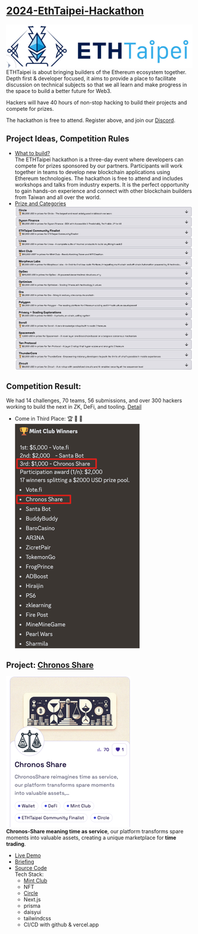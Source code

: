 # [2024-EthTaipei-Hackathon](https://taikai.network/en/ethtaipei/hackathons/hackathon-2024/overview)
![](https://github.com/D50000/2024-EthTaipei-Hackathon/blob/main/archive/ethTaipeiLogo.jpg)  
ETHTaipei is about bringing builders of the Ethereum ecosystem together. Depth first & developer focused, it aims to provide a place to facilitate discussion on technical subjects so that we all learn and make progress in the space to build a better future for Web3.  

Hackers will have 40 hours of non-stop hacking to build their projects and compete for prizes.  

The hackathon is free to attend. Register above, and join our [Discord](https://discord.com/invite/Ed5GU4Zpk8).

## Project Ideas, Competition Rules
- [What to build?](https://taikai.network/en/ethtaipei/hackathons/hackathon-2024/rules)  
  The ETHTaipei hackathon is a three-day event where developers can compete for prizes sponsored by our partners. Participants will work together in teams to develop new blockchain applications using Ethereum technologies. The hackathon is free to attend and includes workshops and talks from industry experts. It is the perfect opportunity to gain hands-on experience and connect with other blockchain builders from Taiwan and all over the world.  
- [Prize and Categories](https://taikai.network/en/ethtaipei/hackathons/hackathon-2024/categories)  
![](https://github.com/D50000/2024-EthTaipei-Hackathon/blob/main/archive/prizes.jpg)  

## Competition Result:
We had 14 challenges, 70 teams, 56 submissions, and over 300 hackers working to build the next in ZK, DeFi, and tooling. [Detail](https://taikai.network/en/ethtaipei/hackathons/hackathon-2024/projects)

- Come in Third Place: 🏆 🏅 👏  
![](https://github.com/D50000/2024-EthTaipei-Hackathon/blob/main/archive/thirdPlace.jpg)  

## Project: [Chronos Share](https://taikai.network/ethtaipei/hackathons/hackathon-2024/projects/clu3zbtd20irlw201bzqhn5c8/idea)
![](https://github.com/D50000/2024-EthTaipei-Hackathon/blob/main/archive/Chronos_Share.jpg)  
**Chronos-Share meaning time as service**, our platform transforms spare moments into valuable assets, creating a unique marketplace for **time trading**.  

- [Live Demo](https://chronos-share.vercel.app/)
- [Briefing](https://www.youtube.com/watch?v=-986bKyWH8k)
- [Source Code](https://github.com/Chronos-Share/chronos-share)  
  Tech Stack:
  - [Mint Club](https://mint.club/token/arbitrum/KUKO)
  - NFT
  - [Circle](https://developers.circle.com/w3s/docs/user-controlled-initialization-and-wallet-creation-quickstart)
  - Next.js
  - prisma
  - daisyui
  - tailwindcss
  - CI/CD with github & vercel.app
